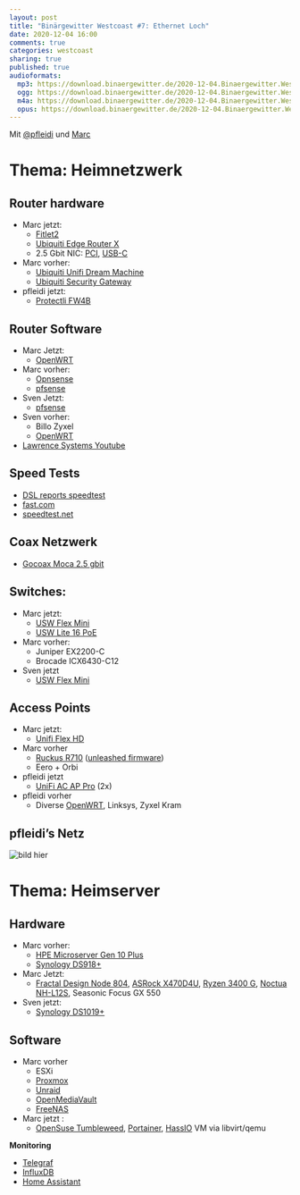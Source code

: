 ```yaml
---
layout: post
title: "Binärgewitter Westcoast #7: Ethernet Loch"
date: 2020-12-04 16:00
comments: true
categories: westcoast
sharing: true
published: true
audioformats:
  mp3: https://download.binaergewitter.de/2020-12-04.Binaergewitter.Westcoast.7.mp3
  ogg: https://download.binaergewitter.de/2020-12-04.Binaergewitter.Westcoast.7.ogg
  m4a: https://download.binaergewitter.de/2020-12-04.Binaergewitter.Westcoast.7.m4a
  opus: https://download.binaergewitter.de/2020-12-04.Binaergewitter.Westcoast.7.opus
---
```


Mit [@pfleidi](https://twitter.com/pfleidi) und [Marc](https://twitter.com/rb2k)

# Thema: Heimnetzwerk
## Router hardware
- Marc jetzt:
    - [Fitlet2](https://fit-iot.com/web/products/fitlet2/)
    - [Ubiquiti Edge Router X](https://www.ui.com/edgemax/edgerouter-x/)
    - 2.5 Gbit NIC: [PCI](https://www.amazon.com/gp/product/B07Y2GWVB8/), [USB-C](https://www.amazon.com/gp/product/B07RBMTVYF/)
- Marc vorher:
    - [Ubiquiti Unifi Dream Machine](https://store.ui.com/collections/unifi-network-routing-switching/products/unifi-dream-machine)
    - [Ubiquiti Security Gateway](https://www.ui.com/unifi-routing/usg/)
- pfleidi jetzt:
    - [Protectli FW4B](https://protectli.com/product/fw4b/)
## Router Software

- Marc Jetzt:
    - [OpenWRT](https://www.openwrt.org/)
- Marc vorher:
    - [Opnsense](https://opnsense.org/)
    - [pfsense](https://www.pfsense.org/)
- Sven Jetzt:
    - [pfsense](https://www.pfsense.org/)
- Sven vorher:
    - Billo Zyxel
    - [OpenWRT](https://openwrt.org/)
- [Lawrence Systems Youtube](https://www.youtube.com/channel/UCHkYOD-3fZbuGhwsADBd9ZQ)

## Speed Tests

- [DSL reports speedtest](http://www.dslreports.com/speedtest?httpsok=0)
- [fast.com](https://fast.com/)
- [speedtest.net](https://www.speedtest.net/)


## Coax Netzwerk

- [Gocoax Moca 2.5 gbit](https://www.amazon.com/gp/product/B07XYDG7WN/)

## Switches:

- Marc jetzt:
    - [USW Flex Mini](https://store.ui.com/products/usw-flex-mini)
    - [USW Lite 16 PoE](https://store.ui.com/collections/unifi-network-routing-switching/products/usw-lite-16-poe)
- Marc vorher:
    - Juniper EX2200-C
    - Brocade ICX6430-C12
- Sven jetzt
    - [USW Flex Mini](https://store.ui.com/products/usw-flex-mini)

## Access Points

- Marc jetzt:
    - [Unifi Flex HD](https://store.ui.com/collections/unifi-network-access-points/products/unifi-flexhd)
- Marc vorher
    - [Ruckus R710](https://www.ruckussecurity.com/ZoneFlex-R710.asp) ([unleashed firmware](https://support.ruckuswireless.com/software/1944-ruckus-unleashed-ap-200-7-10-2-339-ga-software-for-r710))
    - Eero + Orbi
- pfleidi jetzt
    - [UniFi AC AP Pro](https://www.ui.com/unifi/unifi-ap-ac-pro/) (2x)
- pfleidi vorher
    - Diverse [OpenWRT](https://openwrt.org/), Linksys, Zyxel Kram


## pfleidi’s Netz

![bild hier]()

# Thema: Heimserver
## Hardware


- Marc vorher:
    - [HPE Microserver Gen 10 Plus](https://buy.hpe.com/us/en/servers/proliant-microserver/proliant-microserver/proliant-microserver/hpe-proliant-microserver-gen10-plus/p/1012241014)
    - [Synology DS918+](https://www.amazon.com/Synology-bay-DiskStation-DS918-Diskless/dp/B075N1Z9LT)
- Marc Jetzt:
    - [Fractal Design Node 804](https://www.fractal-design.com/products/cases/node/node-804/black/), [ASRock X470D4U](https://www.asrockrack.com/general/productdetail.asp?Model=X470D4U), [Ryzen 3400 G](https://www.amd.com/en/products/apu/amd-ryzen-5-3400g), [Noctua NH-L12S](https://noctua.at/en/nh-l12s), Seasonic Focus GX 550
- Sven jetzt:
    - [Synology DS1019+](https://www.amazon.com/Synology-Bay-DiskStation-DS1019-Diskless/dp/B07NF9XDWG)
    
## Software
- Marc vorher
    - ESXi
    - [Proxmox](https://proxmox.com/en/)
    - [Unraid](https://unraid.net/)
    - [OpenMediaVault](https://www.openmediavault.org/)
    - [FreeNAS](https://www.freenas.org/) 
- Marc jetzt :
    - [OpenSuse Tumbleweed](https://software.opensuse.org/distributions/tumbleweed), [Portainer](https://www.portainer.io/), [HassIO](https://www.home-assistant.io/hassio/) VM via libvirt/qemu

**Monitoring**


- [Telegraf](https://www.influxdata.com/time-series-platform/telegraf/)
- [InfluxDB](https://www.influxdata.com/products/influxdb/)
- [Home Assistant](https://www.home-assistant.io/integrations/influxdb/)

